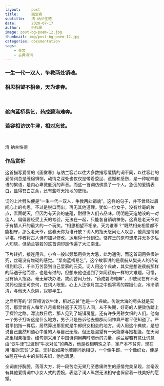 ```yaml
---
layout:     post
title:      画堂春
subtitle:   清 纳兰性德
date:       2020-07-17
author:     听松阁
image: post-bg-poem-12.jpg
thumbnail: img/post-bg-poem-12.jpg
categories: documentation
tags:
    - 美文
    - 古典诗词
---
```


### 一生一代一双人，争教两处销魂。
### 相思相望不相亲，天为谁春。
<br>

### 浆向蓝桥易乞，药成碧海难奔。
### 若容相访饮牛津，相对忘贫。
<br>

清 纳兰性德

### 作品赏析
这首描写爱情的《画堂春》与纳兰容若以往大多数描写爱情的词不同，以往容若的爱情词总是缠绵悱恻，动情之深处也仅仅是带着委屈、遗憾和感伤，是一种呢喃自语的絮语，是内心卑微低沉的声音。而这一首词仿佛换了一个人，急促的爱情表白，显得苍白之余，还有些呼天抢地的悲怆。

词的上片劈头便是“一生一代一双人，争教两处销魂”，这样的句子，并不曾经过眉间心上的构思，不过是脱口而出，再无其他道理。犹如一位女子，没有丝毫的妆点，素面朝天，但因为有天姿的底蕴，耐得住人们去品味。明明是天造地设的一对佳人，偏偏要经受上天的考验，无法在一起，只能各自销魂神伤，这真是老天爷对于有情人开的最大的一个玩笑。“相思相望不相亲，天为谁春？”既然相亲相爱都不能相守，那么老天爷，这春天你为谁开放？词人的指天怒问让人叹息，他真是情何以堪。作者将古人诗句加以修改，运用得十分到位。骆宾王的原句想来并无多少后人知晓，但纳兰容若的这首词却是传遍了大江南北。

下片转折，接连用典。小令一般以频繁用典为大忌，此为通例，而这首词用典很讲究，丝毫没有堆砌的感觉。“浆向蓝桥易乞”，这个故事讲的是裴航从樊夫人的诗句得到启示，千辛万苦娶到自己爱慕的云英。词人用这个典故，其实是想说裴航那样的际遇于他而言，也是有过的，但想来他也遇到了如同裴航一样的大难题，可惜，没有仙人指路，毫无解决办法，故而苦闷万分。“药成碧海难奔”，即使现在有不死灵药也是无可奈何，在词人眼里，心上人正像月宫之中孤零零的嫦娥仙女，冷冷清清，与他天人永隔，寂寥半生。

之后所写的“若容相访饮牛津，相对忘贫”也是一个典故。传说大海的尽头就是天河，那里曾有人每年八月乘槎往返于天河与人间，从不失期，好奇的人便效仿踏上了探险之路。漂流数日后，那人见到了城镇房屋，还有许多男耕女织的人们。他向一个男子打听这是什么地方，男子只是告诉他去蜀郡问问神算严君平便知道了。严君平掐指一算后，居然算出那里就是牛郎织女相会的地方。词人用这个典故，是想说自己虽然知道心中爱的人与自己无缘，但还是渴望有一天能够与她相逢，在天河那里相亲相爱。结句则采用了中国诗词用典时暗示的力量，纳兰容若有意让词意由“饮牛津”过渡到“牛衣对泣”的典故，他是权相明珠之子，家产本不贫穷，现在用“相对忘贫”之语，无非说如果他若能同她相见，一个像牛郎，一个像织女，便是做睡在牛衣中的贫贱夫妇，他也满足。

全词直抒胸臆，落落大方，将一段苦恋无果乃至悲痛终生的感情完美呈现，丝毫没有其他爱情词中小女人式的委婉，表达了词人纵然无法相守也保留着一线美好的愿望。

